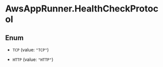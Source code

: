 # AwsAppRunner.HealthCheckProtocol

## Enum


* `TCP` (value: `"TCP"`)

* `HTTP` (value: `"HTTP"`)


